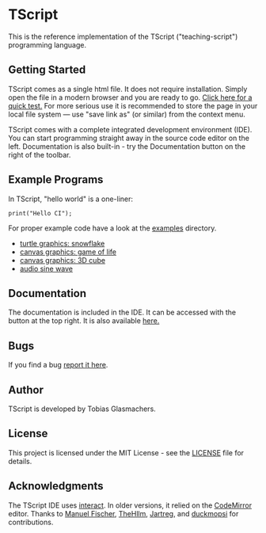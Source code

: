 # TScript

This is the reference implementation of the TScript ("teaching-script")
programming language.

## Getting Started

TScript comes as a single html file. It does not require installation.
Simply open the file in a modern browser and you are ready to go.
[Click here for a quick test.](https://tglas.github.io/tscript/)
For more serious use it is recommended to store the page in your local
file system &mdash; use "save link as" (or similar) from the context
menu.

TScript comes with a complete integrated development environment (IDE).
You can start programming straight away in the source code editor on
the left. Documentation is also built-in - try the Documentation button
on the right of the toolbar.

## Example Programs

In TScript, "hello world" is a one-liner:

```
print("Hello CI");
```

For proper example code have a look at the [examples](https://github.com/TGlas/tscript/tree/master/examples)
directory.

-   [turtle graphics: snowflake](https://tglas.github.io/tscript/?load=https://raw.githubusercontent.com/TGlas/tscript/master/examples/snowflake.tscript)
-   [canvas graphics: game of life](https://tglas.github.io/tscript/?load=https://raw.githubusercontent.com/TGlas/tscript/master/examples/gameoflife.tscript)
-   [canvas graphics: 3D cube](https://tglas.github.io/tscript/?load=https://raw.githubusercontent.com/TGlas/tscript/master/examples/cube3D.tscript)
-   [audio sine wave](https://tglas.github.io/tscript/?load=https://raw.githubusercontent.com/TGlas/tscript/master/examples/audio.tscript)

## Documentation

The documentation is included in the IDE. It can be accessed with the
button at the top right. It is also available
[here.](https://tglas.github.io/tscript/?doc=)

## Bugs

If you find a bug [report it here](https://github.com/TGlas/tscript/issues).

## Author

TScript is developed by Tobias Glasmachers.

## License

This project is licensed under the MIT License - see the
[LICENSE](LICENSE) file for details.

## Acknowledgments

The TScript IDE uses [interact](https://interactjs.io/).
In older versions, it relied on the
[CodeMirror](https://codemirror.net/) editor.
Thanks to
[Manuel Fischer](https://github.com/manuel-fischer),
[TheHllm](https://github.com/TheHllm),
[Jartreg](https://github.com/Jartreg),
and
[duckmopsi](https://github.com/duckmopsi)
for contributions.
